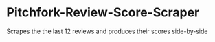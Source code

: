 # Pitchfork-Review-Score-Scraper
Scrapes the the last 12 reviews and produces their scores side-by-side
